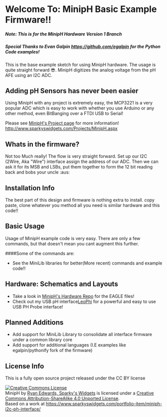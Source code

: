 Welcome To: MinipH Basic Example Firmware!!
================================

##### Note: This is for the MinipH Hardware Version 1 Branch
##### Special Thanks to Evan Galpin https://github.com/egalpin for the Python Code examples!

This is the base example sketch for using MinipH hardware. The usage is quite straight forward :sunglasses:.
MinipH digitizes the analog voltage from the pH AFE using an I2C ADC.

Adding pH Sensors has never been easier
-------------------------

Using MinipH with any project is extremely easy, the MCP3221 is a very popular ADC which is easy to work with whether you use Arduino or any other method, even BitBanging over a FTDI USB to Serial!

Please see [MinipH's Project page](http://www.sparkyswidgets.com/Projects/MinipH.aspx) for more information!
<http://www.sparkyswidgets.com/Projects/MinipH.aspx>

Whats in the firmware?
-------------------------

Not too Much really! The flow is very straight forward. Set up our I2C (2Wire, Aka "Wire") interface assign the address of our ADC.
Then we can ask it for its MSB and LSBs, put them together to form the 12 bit reading back and bobs your uncle :aus:

Installation Info
-------------------------

The best part of this design and firmware is nothing extra to install. copy paste, clone whatever you method all you need is similar hardware and this code!!

Basic Usage
-------------------------

Usage of MinipH example code is very easy. There are only a few commands, but that doesn't mean you cant augment this further.

####Some of the commands are:
- See the MiniLib libraries for better(More recent) commands and example code!!


Hardware: Schematics and Layouts
-------------------------

- Take a look in [MinipH's Hardware Repo](https://github.com/SparkysWidgets/MinipHHW) for the EAGLE files!
- Check out my USB pH interface[LeoPhi](http://www.sparkyswidgets.com/Projects/LeoPhi.aspx) for a powerful and easy to use USB PH Probe interface!

Planned Additions
-------------------------

- Add support for MiniLib Library to consolidate all interface firmware under a common library core
- Add support for additional languages (I.E examples like egalpin/pythonify fork of the firmware)

License Info
-------------------------

<p>This is a fully open source project released under the CC BY license</p>
<a rel="license" href="http://creativecommons.org/licenses/by-sa/4.0/deed.en_US"><img alt="Creative Commons License" style="border-width: 0px;" src="http://i.creativecommons.org/l/by-sa/4.0/88x31.png" /></a><br />
<span xmlns:dct="http://purl.org/dc/terms/" property="dct:title">MinipH</span> by <a xmlns:cc="http://creativecommons.org/ns#" href="www.sparkyswidgets.com" property="cc:attributionName" rel="cc:attributionURL">Ryan Edwards, Sparky's Widgets</a> is licensed under a <a rel="license" href="http://creativecommons.org/licenses/by-sa/4.0/deed.en_US">Creative Commons Attribution-ShareAlike 4.0 Unported License</a>.<br />
Based on a work at <a xmlns:dct="http://purl.org/dc/terms/" href="/portfolio-item/miniph-i2c-ph-interface/" rel="dct:source">https://www.sparkyswidgets.com/portfolio-item/miniph-i2c-ph-interface/</a>